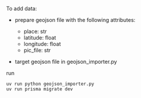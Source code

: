 To add data:
- prepare geojson file with the following attributes:
  - place: str
  - latitude: float
  - longitude: float
  - pic_file: str

- target geojson file in geojson_importer.py

run

```
uv run python geojson_importer.py
uv run prisma migrate dev
```